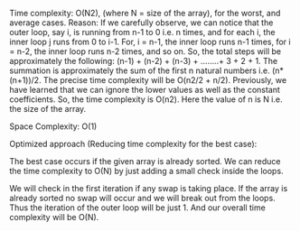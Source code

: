 Time complexity: O(N2), (where N = size of the array), for the worst, and average cases.
Reason: If we carefully observe, we can notice that the outer loop, say i, is running from n-1 to 0 i.e. n times, and for each i, the inner loop j runs from 0 to i-1. For, i = n-1, the inner loop runs n-1 times, for i = n-2, the inner loop runs n-2 times, and so on. So, the total steps will be approximately the following: (n-1) + (n-2) + (n-3) + ……..+ 3 + 2 + 1. The summation is approximately the sum of the first n natural numbers i.e. (n*(n+1))/2. The precise time complexity will be O(n2/2 + n/2). Previously, we have learned that we can ignore the lower values as well as the constant coefficients. So, the time complexity is O(n2). Here the value of n is N i.e. the size of the array.

Space Complexity: O(1)

Optimized approach (Reducing time complexity for the best case):

The best case occurs if the given array is already sorted. We can reduce the time complexity to O(N) by just adding a small check inside the loops. 

We will check in the first iteration if any swap is taking place. If the array is already sorted no swap will occur and we will break out from the loops. 
Thus the iteration of the outer loop will be just 1. And our overall time complexity will be O(N).